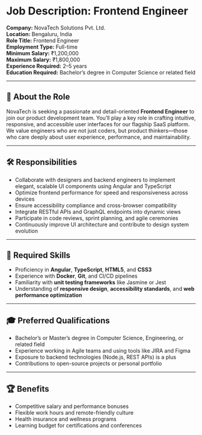 # Job Description: Frontend Engineer

**Company:** NovaTech Solutions Pvt. Ltd.  
**Location:** Bengaluru, India  
**Role Title:** Frontend Engineer  
**Employment Type:** Full-time  
**Minimum Salary:** ₹1,200,000  
**Maximum Salary:** ₹1,800,000  
**Experience Required:** 2–5 years  
**Education Required:** Bachelor’s degree in Computer Science or related field

---

## 🧭 About the Role

NovaTech is seeking a passionate and detail-oriented **Frontend Engineer** to join our product development team. You’ll play a key role in crafting intuitive, responsive, and accessible user interfaces for our flagship SaaS platform. We value engineers who are not just coders, but product thinkers—those who care deeply about user experience, performance, and maintainability.

---

## 🛠️ Responsibilities

- Collaborate with designers and backend engineers to implement elegant, scalable UI components using Angular and TypeScript  
- Optimize frontend performance for speed and responsiveness across devices  
- Ensure accessibility compliance and cross-browser compatibility  
- Integrate RESTful APIs and GraphQL endpoints into dynamic views  
- Participate in code reviews, sprint planning, and agile ceremonies  
- Continuously improve UI architecture and contribute to design system evolution

---

## 🧠 Required Skills

- Proficiency in **Angular**, **TypeScript**, **HTML5**, and **CSS3**  
- Experience with **Docker**, **Git**, and CI/CD pipelines  
- Familiarity with **unit testing frameworks** like Jasmine or Jest  
- Understanding of **responsive design**, **accessibility standards**, and **web performance optimization**

---

## 🎓 Preferred Qualifications

- Bachelor’s or Master’s degree in Computer Science, Engineering, or related field  
- Experience working in Agile teams and using tools like JIRA and Figma  
- Exposure to backend technologies (Node.js, REST APIs) is a plus  
- Contributions to open-source projects or personal portfolio

---

## 🏆 Benefits

- Competitive salary and performance bonuses  
- Flexible work hours and remote-friendly culture  
- Health insurance and wellness programs  
- Learning budget for certifications and conferences